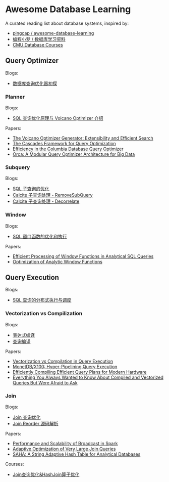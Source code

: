 # Awesome Database Learning

A curated reading list about database systems, inspired by:
- [pingcap / awesome-database-learning](https://github.com/pingcap/awesome-database-learning)
- [编程小梦 / 数据库学习资料](https://blog.bcmeng.com/post/database-learning.html)
- [CMU Database Courses](https://db.cs.cmu.edu/courses/)

## Query Optimizer

Blogs:
- [数据库查询优化器初探](https://mp.weixin.qq.com/s/VEK3V7zEULBPhAsKv1JENQ)

### Planner

Blogs:
- [SQL 查询优化原理与 Volcano Optimizer 介绍](https://zhuanlan.zhihu.com/p/48735419)

Papers:
- [The Volcano Optimizer Generator: Extensibility and Efficient Search](https://15721.courses.cs.cmu.edu/spring2020/papers/19-optimizer1/graefe-icde1993.pdf)
- [The Cascades Framework for Query Optimization](https://15721.courses.cs.cmu.edu/spring2020/papers/19-optimizer1/graefe-ieee1995.pdf)
- [Efficiency in the Columbia Database Query Optimizer](https://15721.courses.cs.cmu.edu/spring2020/papers/20-optimizer2/xu-columbia-thesis1998.pdf)
- [Orca: A Modular Query Optimizer Architecture for Big Data](https://15721.courses.cs.cmu.edu/spring2020/papers/19-optimizer1/p337-soliman.pdf)

### Subquery

Blogs:
- [SQL 子查询的优化](https://zhuanlan.zhihu.com/p/60380557)
- [Calcite 子查询处理 - RemoveSubQuery](https://zhuanlan.zhihu.com/p/62338250)
- [Calcite 子查询处理 - Decorrelate](https://zhuanlan.zhihu.com/p/66227661)

### Window

Blogs:
- [SQL 窗口函数的优化和执行](https://zhuanlan.zhihu.com/p/80051518)

Papers:
- [Efficient Processing of Window Functions in Analytical SQL Queries](http://www.vldb.org/pvldb/vol8/p1058-leis.pdf)
- [Optimization of Analytic Window Functions](http://vldb.org/pvldb/vol5/p1244_yucao_vldb2012.pdf)


## Query Execution

Blogs:
- [SQL 查询的分布式执行与调度](https://zhuanlan.zhihu.com/p/100949808)

### Vectorization vs Compilization

Blogs:
- [表达式编译](https://zhuanlan.zhihu.com/p/51221350)
- [查询编译](https://zhuanlan.zhihu.com/p/58249033)

Papers:
- [Vectorization vs Compilation in Query Execution](https://15721.courses.cs.cmu.edu/spring2020/papers/16-vectorization2/p5-sompolski.pdf)
- [MonetDB/X100: Hyper-Pipelining Query Execution](https://www.cidrdb.org/cidr2005/papers/P19.pdf)
- [Efficiently Compiling Efficient Query Plans for Modern Hardware](https://www.vldb.org/pvldb/vol4/p539-neumann.pdf)
- [Everything You Always Wanted to Know About Compiled and Vectorized Queries But Were Afraid to Ask](http://www.vldb.org/pvldb/vol11/p2209-kersten.pdf)

### Join

Blogs:
- [Join 查询优化](https://zhuanlan.zhihu.com/p/580164199)
- [Join Reorder 源码解析](https://zhuanlan.zhihu.com/p/579978445)

Papers:
- [Performance and Scalability of Broadcast in Spark](https://www.mosharaf.com/wp-content/uploads/mosharaf-spark-bc-report-spring10.pdf)
- [Adaptive Optimization of Very Large Join Queries](https://db.in.tum.de/~radke/papers/hugejoins.pdf)
- [SAHA: A String Adaptive Hash Table for Analytical Databases](https://www.mdpi.com/2076-3417/10/6/1915/htm)

Courses:
- [Join查询优化&HashJoin算子优化](https://www.bilibili.com/video/BV1bi4y1r7Td/)

